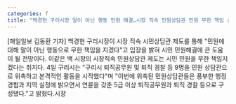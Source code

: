 ```yaml
---
categories: f
title: "백경현 구리시장 말이 아닌 행동 민원 해결…시장 직속 민원상담관 민원 무한 책임 선언"
---
```

[매일일보 김동환 기자] 백경현 구리시장이 시장 직속 시민상담관 제도를 통해 "민원에 대해 말이 아닌 행동으로 무한 책임을 지겠다"고 입장을 밝혀 시민 민원해결에 큰 도움이 될 전망이다. 이같은 백 시장의 시장직속 민원상담관 제도는 시민 민원을 무한 책임지겠다는 취지다. 4일 구리시는 "구리시 퇴직공무원 및 퇴직 경찰 등 9명을 민원 상담관으로 위촉하고 본격적인 활동을 시작했다"며 "이번에 위촉된 민원상담관들은 풍부한 행정 경험과 지역 실정에 밝으면서 연륜을 갖춘 5급 이상 퇴직공무원과 퇴직 경찰 등으로 구성됐다."고 밝혔다.시장